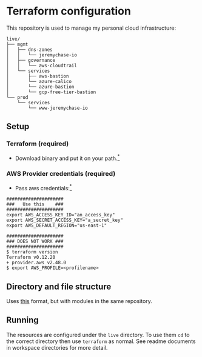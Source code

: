 # Terraform configuration

This repository is used to manage my personal cloud infrastructure:

```
live/
├── mgmt
│   ├── dns-zones
│   │   └── jeremychase-io
│   ├── governance
│   │   └── aws-cloudtrail
│   └── services
│       ├── aws-bastion
│       └── azure-calico
│       └── azure-bastion
│       └── gcp-free-tier-bastion
└── prod
    └── services
        └── www-jeremychase-io
```

## Setup

### Terraform (required)

* Download binary and put it on your path.[<sup>*</sup>](https://www.terraform.io/downloads.html)

### AWS Provider credentials (required)

* Pass aws credentials:[<sup>*</sup>](https://www.terraform.io/docs/providers/aws/index.html#environment-variables)

```
#####################
###   Use this    ###
#####################
export AWS_ACCESS_KEY_ID="an_access_key"
export AWS_SECRET_ACCESS_KEY="a_secret_key"
export AWS_DEFAULT_REGION="us-east-1"
```

```
#####################
### DOES NOT WORK ###
#####################
$ terraform version
Terraform v0.12.20
+ provider.aws v2.48.0
$ export AWS_PROFILE=<profilename>
```

## Directory and file structure

Uses [this](https://blog.gruntwork.io/how-to-create-reusable-infrastructure-with-terraform-modules-25526d65f73d) format, but with modules in the same repository.

## Running

The resources are configured under the `live` directory. To use them `cd` to the correct directory then use `terraform` as normal. See readme documents in workspace directories for more detail.
